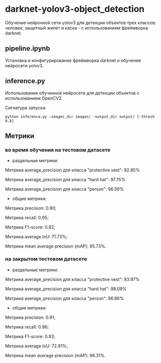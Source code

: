 # darknet-yolov3-object_detection
Обучение нейронной сети yolov3 для детекции объектов трех классов: человек, защитный жилет и каска - с использованием фреймворка darknet.

## pipeline.ipynb
Установка и конфигурирование фреймворка darknet и обучение нейросети yolov3.

## inference.py
Использование обученной нейросети для детекции объектов с использованием OpenCV2.

Сигнатура запуска:

`python inference.py –images_dir images/ -output_dir output/ [-thresh 0.8]`

## Метрики

### во время обучения на тестовом датасете
- раздельные метрики:

Метрика average_precision для класса "protective vest": 92.85%

Метрика average_precision для класса "hard hat": 97.75%

Метрика average_precision для класса "person": 96.59%
- общие метрики:

Метрика precision: 0.90;

Метрика recall: 0.95;

Метрика F1-score: 0.92;

Метрика average IoU: 71.73%;

Метрика mean average precision (mAP): 95.73%.

### на закрытом тестовом датасете
- раздельные метрики:

Метрика average_precision для класса "protective vest": 93.97%

Метрика average_precision для класса "hard hat": 98.09%

Метрика average_precision для класса "person": 96.86%
- общие метрики:

Метрика precision: 0.91;

Метрика recall: 0.96;

Метрика F1-score: 0.93;

Метрика average IoU: 72.91%;

Метрика mean average precision (mAP): 96.31%.
